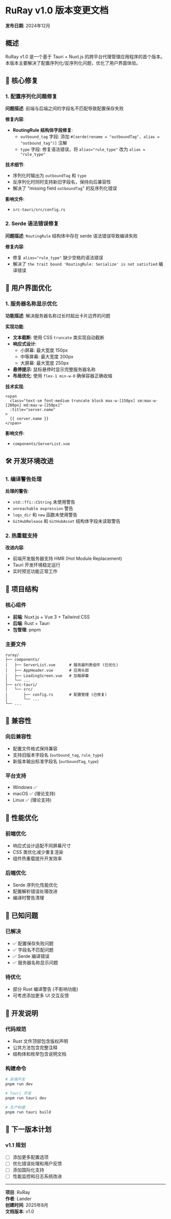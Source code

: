 # RuRay v1.0 版本变更文档

**发布日期**: 2024年12月

## 概述
RuRay v1.0 是一个基于 Tauri + Nuxt.js 的跨平台代理管理应用程序的首个版本。本版本主要解决了配置序列化/反序列化问题，优化了用户界面体验。

## 🔧 核心修复

### 1. 配置序列化问题修复
**问题描述**: 前端与后端之间的字段名不匹配导致配置保存失败

**修复内容**:
- **RoutingRule 结构体字段修复**:
  - `outbound_tag` 字段: 添加 `#[serde(rename = "outboundTag", alias = "outbound_tag")]` 注解
  - `type` 字段: 修复语法错误，将 `alias="rule_type"` 改为 `alias = "rule_type"`
  
**技术细节**:
- 序列化时输出为 `outboundTag` 和 `type`
- 反序列化时同时支持新旧字段名，保持向后兼容性
- 解决了 "missing field `outboundTag`" 的反序列化错误

**影响文件**:
- `src-tauri/src/config.rs`

### 2. Serde 语法错误修复
**问题描述**: `RoutingRule` 结构体中存在 serde 语法错误导致编译失败

**修复内容**:
- 修复 `alias="rule_type"` 缺少空格的语法错误
- 解决了 `the trait bound 'RoutingRule: Serialize' is not satisfied` 编译错误

## 🎨 用户界面优化

### 1. 服务器名称显示优化
**功能描述**: 解决服务器名称过长时超出卡片边界的问题

**实现功能**:
- **文本截断**: 使用 CSS `truncate` 类实现自动截断
- **响应式设计**: 
  - 小屏幕: 最大宽度 150px
  - 中等屏幕: 最大宽度 200px  
  - 大屏幕: 最大宽度 250px
- **悬停提示**: 鼠标悬停时显示完整服务器名称
- **布局优化**: 使用 `flex-1 min-w-0` 确保容器正确收缩

**技术实现**:
```vue
<span 
  class="text-sm font-medium truncate block max-w-[150px] sm:max-w-[200px] md:max-w-[250px]" 
  :title="server.name"
>
  {{ server.name }}
</span>
```

**影响文件**:
- `components/ServerList.vue`

## 🛠️ 开发环境改进

### 1. 编译警告处理
**处理的警告**:
- `std::ffi::CString` 未使用警告
- `unreachable expression` 警告
- `logs_dir` 和 `new` 函数未使用警告
- `GitHubRelease` 和 `GitHubAsset` 结构体字段未读取警告

### 2. 热重载支持
**改进内容**:
- 前端开发服务器支持 HMR (Hot Module Replacement)
- Tauri 开发环境稳定运行
- 实时预览功能正常工作

## 📁 项目结构

### 核心组件
- **前端**: Nuxt.js + Vue 3 + Tailwind CSS
- **后端**: Rust + Tauri
- **包管理**: pnpm

### 主要文件
```
ruray/
├── components/
│   ├── ServerList.vue      # 服务器列表组件 (已优化)
│   ├── AppHeader.vue       # 应用头部
│   ├── LoadingScreen.vue   # 加载屏幕
│   └── ...
├── src-tauri/
│   └── src/
│       ├── config.rs       # 配置管理 (已修复)
│       └── ...
└── ...
```

## 🔄 兼容性

### 向后兼容性
- 配置文件格式保持兼容
- 支持旧版本字段名 (`outbound_tag`, `rule_type`)
- 新版本输出标准字段名 (`outboundTag`, `type`)

### 平台支持
- Windows ✅
- macOS ✅ (理论支持)
- Linux ✅ (理论支持)

## 🚀 性能优化

### 前端优化
- 响应式设计适配不同屏幕尺寸
- CSS 类优化减少重复渲染
- 组件热重载提升开发效率

### 后端优化
- Serde 序列化性能优化
- 配置解析错误处理改进
- 编译时警告清理

## 🐛 已知问题

### 已解决
- ✅ 配置保存失败问题
- ✅ 字段名不匹配问题
- ✅ Serde 编译错误
- ✅ 服务器名称显示问题

### 待优化
- 部分 Rust 编译警告 (不影响功能)
- 可考虑添加更多 UI 交互反馈

## 📝 开发说明

### 代码规范
- Rust 文件顶部包含版权声明
- 公共方法包含完整注释
- 结构体和枚举包含说明文档

### 构建命令
```bash
# 前端开发
pnpm run dev

# Tauri 开发
pnpm run tauri dev

# 生产构建
pnpm run tauri build
```

## 🎯 下一版本计划

### v1.1 规划
- [ ] 添加更多配置选项
- [ ] 优化错误处理和用户反馈
- [ ] 添加国际化支持
- [ ] 性能监控和日志系统改进

---

**项目**: RuRay  
**作者**: Lander  
**创建时间**: 2025年8月  
**文档版本**: v1.0